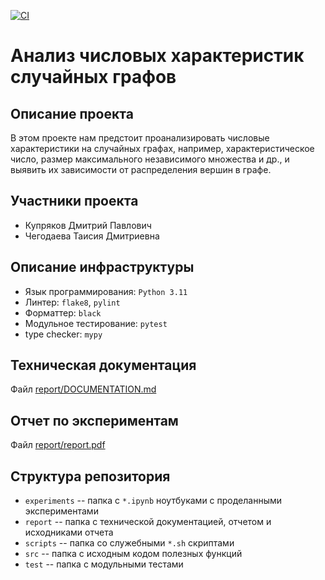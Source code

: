 [![CI](https://github.com/misshimichka/dm-random-graphs/actions/workflows/ci.yml/badge.svg)](https://github.com/misshimichka/dm-random-graphs/actions/workflows/ci.yml)

# Анализ числовых характеристик случайных графов

## Описание проекта
В этом проекте нам предстоит проанализировать числовые характеристики на случайных графах, например, характеристическое число, размер максимального независимого множества и др., и выявить их зависимости от распределения вершин в графе.

## Участники проекта
- Купряков Дмитрий Павлович
- Чегодаева Таисия Дмитриевна

## Описание инфраструктуры
- Язык программирования: `Python 3.11`
- Линтер: `flake8`, `pylint`
- Форматтер: `black`
- Модульное тестирование: `pytest`
- type checker: `mypy`

## Техническая документация
Файл [report/DOCUMENTATION.md](https://github.com/misshimichka/dm-random-graphs/blob/main/report/DOCUMENTATION.md)

## Отчет по экспериментам
Файл [report/report.pdf](https://github.com/misshimichka/dm-random-graphs/blob/main/report/report.pdf)

## Структура репозитория
- `experiments` -- папка с `*.ipynb` ноутбуками с проделанными экспериментами
- `report` -- папка с технической документацией, отчетом и исходниками отчета
- `scripts` -- папка со служебными `*.sh` скриптами
- `src` -- папка с исходным кодом полезных функций
- `test` -- папка с модульными тестами
